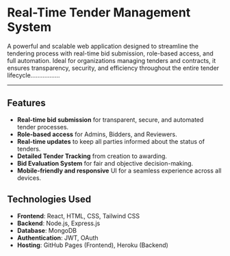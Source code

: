 # Real-Time Tender Management System
A powerful and scalable web application designed to streamline the tendering process with real-time bid submission, role-based access, and full automation. Ideal for organizations managing tenders and contracts, it ensures transparency, security, and efficiency throughout the entire tender lifecycle.................

---

## Features

- **Real-time bid submission** for transparent, secure, and automated tender processes.
- **Role-based access** for Admins, Bidders, and Reviewers.
- **Real-time updates** to keep all parties informed about the status of tenders.
- **Detailed Tender Tracking** from creation to awarding.
- **Bid Evaluation System** for fair and objective decision-making.
- **Mobile-friendly and responsive** UI for a seamless experience across all devices.



## Technologies Used

- **Frontend**: React, HTML, CSS, Tailwind CSS
- **Backend**: Node.js, Express.js
- **Database**: MongoDB
- **Authentication**: JWT, OAuth
- **Hosting**: GitHub Pages (Frontend), Heroku (Backend)



